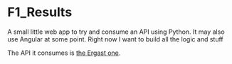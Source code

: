 # F1_Results
A small little web app to try and consume an API using Python. It may also use Angular at some point. Right now I want to build all the logic and stuff

The API it consumes is [the Ergast one](http://ergast.com/mrd/methods/results/).
